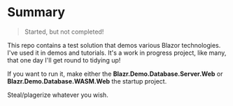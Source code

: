 # Summary

> Started, but not completed!
> 
This repo contains a test solution that demos various Blazor technologies.  I've used it in demos and tutorials.  It's a work in progress project, like many, that one day I'll get round to tidying up!  

If you want to run it, make either the **Blazr.Demo.Database.Server.Web** or **Blazr.Demo.Database.WASM.Web** the startup project.

Steal/plagerize whatever you wish.
